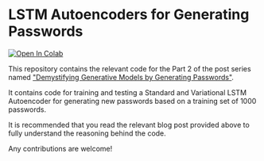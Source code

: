 # LSTM Autoencoders for Generating Passwords

[![Open In Colab](https://colab.research.google.com/assets/colab-badge.svg)](https://colab.research.google.com/github/apogiatzis/vae-lstm-autoencoder-password-generation/blob/master/autoencoders.ipynb)

This repository contains the relevant code for the Part 2 of the post series named ["Demystifying Generative Models by Generating Passwords"]().

It contains code for training and testing a Standard and Variational LSTM Autoencoder for generating new passwords based on a training set of 1000 passwords. 

It is recommended that you read the relevant blog post provided above to fully understand the reasoning behind the code.

Any contributions are welcome!



